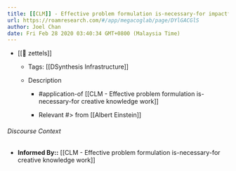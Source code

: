 ```yaml
---
title: [[CLM]] - Effective problem formulation is-necessary-for impactful research
url: https://roamresearch.com/#/app/megacoglab/page/DYlGACGlS
author: Joel Chan
date: Fri Feb 28 2020 03:40:34 GMT+0800 (Malaysia Time)
---
```


- [[🌲 zettels]]

    - Tags: [[DSynthesis Infrastructure]]

    - Description

        - #application-of [[CLM - Effective problem formulation is-necessary-for creative knowledge work]]

        - Relevant #> from [[Albert Einstein]]

###### Discourse Context

- **Informed By::** [[CLM - Effective problem formulation is-necessary-for creative knowledge work]]
